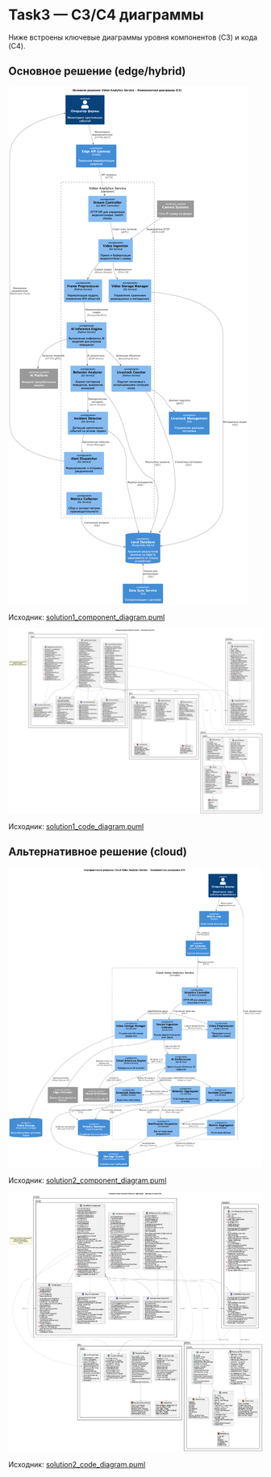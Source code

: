 # Task3 — C3/C4 диаграммы

Ниже встроены ключевые диаграммы уровня компонентов (C3) и кода (C4).

## Основное решение (edge/hybrid)

![C3: Video Analytics (solution1)](./Основное_решение_C3_VideoAnalytics.png)

Исходник: [solution1_component_diagram.puml](./solution1_component_diagram.puml)

![C4: Behavior Analyzer (solution1)](./Основное_решение_C4_BehaviorAnalyzer.png)

Исходник: [solution1_code_diagram.puml](./solution1_code_diagram.puml)

## Альтернативное решение (cloud)

![C3: Cloud Video Analytics (solution2)](./Альтернативное_решение_C3_VideoAnalytics.png)

Исходник: [solution2_component_diagram.puml](./solution2_component_diagram.puml)

![C4: Cloud components (solution2)](./Альтернативное_решение_C4_BehaviorAggregator.png)

Исходник: [solution2_code_diagram.puml](./solution2_code_diagram.puml)
